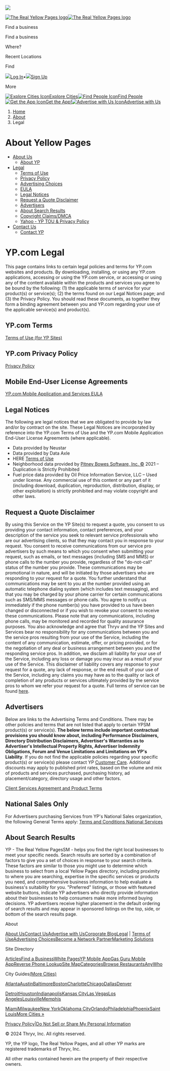 ![](https://c.ypcdn.com/2/p/webyp?ptid=www.yellowpages.com&rid=webyp-8b5b9d16-a3cb-4754-9793-ed22ae22a2e1&vrid=519d64ba-85f0-49a4-82fe-5ff4848b6e5a)

[![The Real Yellow Pages logo](//i3.ypcdn.com/ypu/images/svgs/mobile_yp_logo.svg?338d183)![The Real Yellow Pages logo](//i4.ypcdn.com/ypu/images/svgs/yp.svg?338d183)](https://www.yellowpages.com/)

Find a business

Find a business

Where?

Recent Locations

Find

[![](//i3.ypcdn.com/ypu/images/svgs/log-in.svg?338d183)Log In](https://www.yellowpages.com/login)•[![](//i2.ypcdn.com/ypu/images/svgs/sign-up.svg?338d183)Sign Up](https://www.yellowpages.com/register)

More

[![Explore Cities Icon](//i1.ypcdn.com/ypu/images/svgs/explore-cities.svg?338d183)Explore Cities](https://www.yellowpages.com/sitemap)[![Find People Icon](//i1.ypcdn.com/ypu/images/svgs/find-people.svg?338d183)Find People](https://people.yellowpages.com/whitepages)[![Get the App Icon](//i3.ypcdn.com/ypu/images/svgs/download.svg?338d183)Get the App!](https://www.yellowpages.com/yp-app)[![Advertise with Us Icon](//i1.ypcdn.com/ypu/images/svgs/advertise-w-us.svg?338d183)Advertise with Us](https://www.yellowpages.com/marketing-services?from=advertise-with-us-YP)

1. [Home](https://www.yellowpages.com/)
2. [About](https://www.yellowpages.com/about)
3. Legal

About Yellow Pages
==================

* [About Us](https://corporate.thryv.com/about)
    * [About YP](https://corporate.thryv.com/about)
* [Legal](https://www.yellowpages.com/about/legal)
    * [Terms of Use](https://www.yellowpages.com/about/legal/terms-conditions)
    * [Privacy Policy](https://corporate.thryv.com/privacy/)
    * [Advertising Choices](http://optout.networkadvertising.org/)
    * [EULA](https://www.yellowpages.com/about/legal#eula)
    * [Legal Notices](https://www.yellowpages.com/about/legal#legal)
    * [Request a Quote Disclaimer](https://www.yellowpages.com/about/legal#request-disclaimer)
    * [Advertisers](https://www.yellowpages.com/about/legal#advertisers)
    * [About Search Results](https://www.yellowpages.com/about/legal#listings)
    * [Copyright Claims/DMCA](https://www.yellowpages.com/about/legal/terms-conditions#dmca-policy)
    * [Yahoo - YP TOU & Privacy Policy](https://www.yellowpages.com/about/legal/terms-conditions-yahoo-yp)
* [Contact Us](https://www.yellowpages.com/about/contact-us)
    * [Contact YP](https://www.yellowpages.com/about/contact-us)

YP.com Legal
============

This page contains links to certain legal policies and terms for YP.com websites and products. By downloading, installing, or using any YP.com applications, accessing or using the YP.com service, or accessing or using any of the content available within the products and services you agree to be bound by the following: (1) the applicable terms of service for your product(s) or service(s); (2) the terms found on our Legal Notices page; and (3) the Privacy Policy. You should read these documents, as together they form a binding agreement between you and YP.com regarding your use of the applicable service(s) and product(s).

YP.com Terms
------------

[Terms of Use (for YP Sites)](https://www.yellowpages.com/about/legal/terms-conditions)

YP.com Privacy Policy
---------------------

[Privacy Policy](https://corporate.thryv.com/privacy/)

Mobile End-User License Agreements
----------------------------------

[YP.com Mobile Application and Services EULA](https://www.yellowpages.com/about/legal/eula)

Legal Notices
-------------

The following are legal notices that we are obligated to provide by law and/or by contract on the site. These Legal Notices are incorporated by reference into the YP.com Terms of Use and the YP.com Mobile Application End-User License Agreements (where applicable).

* Data provided by Neustar
* Data provided by Data Axle
* HERE [Terms of Use](https://legal.here.com/en-gb/terms)
* Neighborhood data provided by [Pitney Bowes Software, Inc. ©](https://www.precisely.com/about-us/pitney-bowes-software-and-data?utm_medium=Redirect-PB&utm_source=Direct-Traffic) 2021 – Duplication is Strictly Prohibited
* Fuel price data provided by Oil Price Information Service, LLC – Used under license. Any commercial use of this content or any part of it (including download, duplication, reproduction, distribution, display, or other exploitation) is strictly prohibited and may violate copyright and other laws.

Request a Quote Disclaimer
--------------------------

By using this Service on the YP Site(s) to request a quote, you consent to us providing your contact information, contact preferences, and your description of the service you seek to relevant service professionals who are our advertising clients, so that they may contact you in response to your request. You consent to receive communications from our service pro advertisers by such means to which you consent when submitting your request, such as emails, or text messages (including SMS and MMS) or phone calls to the number you provide, regardless of the "do-not-call" status of the number you provide. These communications may be promotional in nature, and will be initiated by those advertisers who are responding to your request for a quote. You further understand that communications may be sent to you at the number provided using an automatic telephone dialing system (which includes text messaging), and that you may be charged by your phone carrier for certain communications such as SMS/MMS messages or phone calls. You agree to notify us immediately if the phone number(s) you have provided to us have been changed or disconnected or if you wish to revoke your consent to receive these communications. Please note that any communications, including phone calls, may be monitored and recorded for quality assurance purposes. You also acknowledge and agree that Thryv and the YP Sites and Services bear no responsibility for any communications between you and the service pros resulting from your use of the Service, including the content of any communication, estimate, offer, or pricing provided, or for the negotiation of any deal or business arrangement between you and the responding service pros. In addition, we disclaim all liability for your use of the Service, including any loss or damage you may incur as a result of your use of the Service. This disclaimer of liability covers any response to your request for a quote, any lack of response, or the end result of your use of the Service, including any claims you may have as to the quality or lack of completion of any products or services ultimately provided by the service pros to whom we refer your request for a quote. Full terms of service can be found [here](https://www.yellowpages.com/about/legal/terms-conditions).

Advertisers
-----------

Below are links to the Advertising Terms and Conditions. There may be other policies and terms that are not listed that apply to certain YPSM product(s) or service(s). **The below terms include important contractual provisions you should know about, including Performance Disclaimers, Directory Distribution Disclaimers, Advertiser's Warranties as to Advertiser's Intellectual Property Rights, Advertiser Indemnity Obligations, Forum and Venue Limitations and Limitations on YP's Liability**. If you do not find the applicable policies regarding your specific product(s) or service(s) please contact YP [Customer Care](http://adsolutions.yp.com/contact-us?&amp;utm_source=YPR_(direct)_about_legal_1145&amp;utm_campaign=YPR_(direct)&amp;utm_medium=YPR_(none)&amp;utm_term=YPR_). Additional discounts may apply to published print rates, based on the volume and mix of products and services purchased, purchasing history, ad placement/category, directory usage and other factors.

[Client Services Agreement and Product Terms](https://corporate.thryv.com/terms/)

National Sales Only
-------------------

For Advertisers purchasing Services from YP's National Sales organization, the following General Terms apply: [Terms and Conditions National Services](http://account.dexmedia.com/CammsServlet?assetid=31113)

About Search Results
--------------------

YP - The Real Yellow PagesSM - helps you find the right local businesses to meet your specific needs. Search results are sorted by a combination of factors to give you a set of choices in response to your search criteria. These factors are similar to those you might use to determine which business to select from a local Yellow Pages directory, including proximity to where you are searching, expertise in the specific services or products you need, and comprehensive business information to help evaluate a business's suitability for you. "Preferred" listings, or those with featured website buttons, indicate YP advertisers who directly provide information about their businesses to help consumers make more informed buying decisions. YP advertisers receive higher placement in the default ordering of search results and may appear in sponsored listings on the top, side, or bottom of the search results page.

About

[About Us](https://corporate.thryv.com/about/)[Contact Us](https://www.yellowpages.com/about/contact-us)[Advertise with Us](https://www.yellowpages.com/marketing-services?from=advertise-with-us-YP)[Corporate Blog](https://www.thryv.com/blog/)[Legal](https://www.yellowpages.com/about/legal) | [Terms of Use](https://www.yellowpages.com/about/legal/terms-conditions)[Advertising Choices](http://optout.networkadvertising.org/)[Become a Network Partner](https://www.yellowpages.com/ad-partner?from=YP-footer)[Marketing Solutions](https://www.yellowpages.com/marketing-services?from=advertise-with-us-YP)

Site Directory

[Articles](https://www.yellowpages.com/articles)[Find a Business](https://www.yellowpages.com/)[White Pages](https://people.yellowpages.com/whitepages)[YP Mobile App](https://www.yellowpages.com/yp-app)[Gas Guru Mobile App](https://www.yellowpages.com/gas-guru-app)[Reverse Phone Lookup](https://people.yellowpages.com/whitepages/phone-lookup)[Site Map](https://www.yellowpages.com/sitemap)[Categories](https://www.yellowpages.com/categories)[Browse Restaurants](https://www.yellowpages.com/restaurants/browse)[AnyWho](https://www.anywho.com/)

City Guides[(More Cities)](https://www.yellowpages.com/sitemap)

[Atlanta](https://www.yellowpages.com/atlanta-ga)[Austin](https://www.yellowpages.com/austin-tx)[Baltimore](https://www.yellowpages.com/baltimore-md)[Boston](https://www.yellowpages.com/boston-ma)[Charlotte](https://www.yellowpages.com/charlotte-nc)[Chicago](https://www.yellowpages.com/chicago-il)[Dallas](https://www.yellowpages.com/dallas-tx)[Denver](https://www.yellowpages.com/denver-co)

[Detroit](https://www.yellowpages.com/detroit-mi)[Houston](https://www.yellowpages.com/houston-tx)[Indianapolis](https://www.yellowpages.com/indianapolis-in)[Kansas City](https://www.yellowpages.com/kansas-city-mo)[Las Vegas](https://www.yellowpages.com/las-vegas-nv)[Los Angeles](https://www.yellowpages.com/los-angeles-ca)[Louisville](https://www.yellowpages.com/louisville-ky)[Memphis](https://www.yellowpages.com/memphis-tn)

[Miami](https://www.yellowpages.com/miami-fl)[Milwaukee](https://www.yellowpages.com/milwaukee-wi)[New York](https://www.yellowpages.com/new-york-ny)[Oklahoma City](https://www.yellowpages.com/oklahoma-city-ok)[Orlando](https://www.yellowpages.com/orlando-fl)[Philadelphia](https://www.yellowpages.com/philadelphia-pa)[Phoenix](https://www.yellowpages.com/phoenix-az)[Saint Louis](https://www.yellowpages.com/saint-louis-mo)[More Cities »](https://www.yellowpages.com/sitemap)

[Privacy Policy](https://corporate.thryv.com/privacy/)|[Do Not Sell or Share My Personal Information](https://www.yellowpages.com/about/ccpa-yp)

© 2024 Thryv, Inc. All rights reserved.

YP, the YP logo, The Real Yellow Pages, and all other YP marks are registered trademarks of Thryv, Inc.

All other marks contained herein are the property of their respective owners.